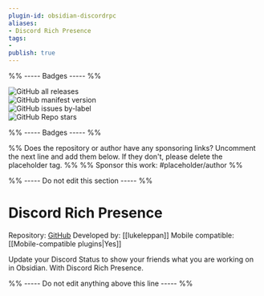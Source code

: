```yaml
---
plugin-id: obsidian-discordrpc
aliases:
- Discord Rich Presence
tags: 
- 
publish: true
---
```


%% ----- Badges ----- %%

![GitHub all releases](https://img.shields.io/github/downloads/lukeleppan/obsidian-discordrpc/total?color=573E7A&logo=github&style=for-the-badge)   
![GitHub manifest version](https://img.shields.io/github/manifest-json/v/lukeleppan/obsidian-discordrpc?color=573E7A&logo=github&style=for-the-badge)   
![GitHub issues by-label](https://img.shields.io/github/issues/lukeleppan/obsidian-discordrpc/help%20wanted?color=573E7A&logo=github&style=for-the-badge)   
![GitHub Repo stars](https://img.shields.io/github/stars/lukeleppan/obsidian-discordrpc?color=573E7A&logo=github&style=for-the-badge)

%% ----- Badges ----- %%

%% Does the repository or author have any sponsoring links? Uncomment the next line and add them below. If they don't, please delete the placeholder tag. %%
%% Sponsor this work: #placeholder/author %%

%% ----- Do not edit this section ----- %%

# Discord Rich Presence

Repository: [GitHub](https://github.com/lukeleppan/obsidian-discordrpc)
Developed by: [[lukeleppan]]
Mobile compatible: [[Mobile-compatible plugins|Yes]]

Update your Discord Status to show your friends what you are working on in Obsidian. With Discord Rich Presence.

%% ----- Do not edit anything above this line ----- %% 
